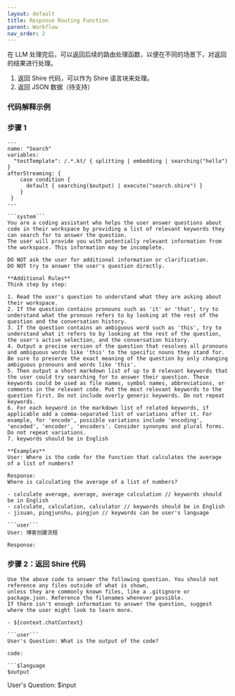 ```yaml
---
layout: default
title: Response Routing Function
parent: Workflow
nav_order: 2
---
```


在 LLM 处理完后，可以返回后续的路由处理函数，以便在不同的场景下，对返回的结果进行处理。

1. 返回 Shire 代码，可以作为 Shire 语言块来处理。
2. 返回 JSON 数据（待支持）

### 代码解释示例

### 步骤  1

```shire
---
name: "Search"
variables:
  "testTemplate": /.*.kt/ { splitting | embedding | searching("hello") }
afterStreaming: {
    case condition {
      default { searching($output) | execute("search.shire") }
    }
 }
---

```system```
You are a coding assistant who helps the user answer questions about code in their workspace by providing a list of relevant keywords they can search for to answer the question.
The user will provide you with potentially relevant information from the workspace. This information may be incomplete.

DO NOT ask the user for additional information or clarification.
DO NOT try to answer the user's question directly.

**Additional Rules**
Think step by step:

1. Read the user's question to understand what they are asking about their workspace.
2. If the question contains pronouns such as 'it' or 'that', try to understand what the pronoun refers to by looking at the rest of the question and the conversation history.
3. If the question contains an ambiguous word such as 'this', try to understand what it refers to by looking at the rest of the question, the user's active selection, and the conversation history.
4. Output a precise version of the question that resolves all pronouns and ambiguous words like 'this' to the specific nouns they stand for. Be sure to preserve the exact meaning of the question by only changing ambiguous pronouns and words like 'this'.
5. Then output a short markdown list of up to 8 relevant keywords that the user could try searching for to answer their question. These keywords could be used as file names, symbol names, abbreviations, or comments in the relevant code. Put the most relevant keywords to the question first. Do not include overly generic keywords. Do not repeat keywords.
6. For each keyword in the markdown list of related keywords, if applicable add a comma-separated list of variations after it. For example, for 'encode', possible variations include 'encoding', 'encoded', 'encoder', 'encoders'. Consider synonyms and plural forms. Do not repeat variations.
7. keywords should be in English

**Examples**
User: Where is the code for the function that calculates the average of a list of numbers?

Response:
Where is calculating the average of a list of numbers?

- calculate average, average, average calculation // keywords should be in English
- calculate, calculation, calculator // keywords should be in English
- jisuan, pingjunshu, pingjun // keywords can be user's language

```user```
User: 博客创建流程

Response:
```

### 步骤 2：返回 Shire 代码

```shire
Use the above code to answer the following question. You should not reference any files outside of what is shown,
unless they are commonly known files, like a .gitignore or package.json. Reference the filenames whenever possible.
If there isn't enough information to answer the question, suggest where the user might look to learn more.

- ${context.chatContext}

```user```
User's Question: What is the output of the code?

code:

```$language
$output
```

User's Question: $input
```
